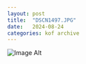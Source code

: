 ```yaml
---
layout:	post
title:	"DSCN1497.JPG"
date:	2024-08-24
categories:	kof archive
---
```


![Image Alt](https://k0f.github.io/assets/DSCN1497.JPG)
